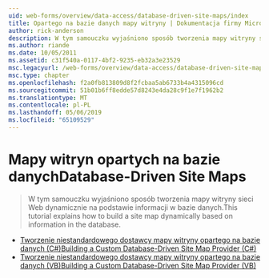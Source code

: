 ```yaml
---
uid: web-forms/overview/data-access/database-driven-site-maps/index
title: Opartego na bazie danych mapy witryny | Dokumentacja firmy Microsoft
author: rick-anderson
description: W tym samouczku wyjaśniono sposób tworzenia mapy witryny sieci Web dynamicznie na podstawie informacji w bazie danych.
ms.author: riande
ms.date: 10/05/2011
ms.assetid: c31f540a-0117-4bf2-9235-eb32a3e23529
msc.legacyurl: /web-forms/overview/data-access/database-driven-site-maps
msc.type: chapter
ms.openlocfilehash: f2a0fb813809d8f2fcbaa5ab6733b4a4315096cd
ms.sourcegitcommit: 51b01b6ff8edde57d8243e4da28c9f1e7f1962b2
ms.translationtype: MT
ms.contentlocale: pl-PL
ms.lasthandoff: 05/06/2019
ms.locfileid: "65109529"
---
```

# <a name="database-driven-site-maps"></a><span data-ttu-id="02309-103">Mapy witryn opartych na bazie danych</span><span class="sxs-lookup"><span data-stu-id="02309-103">Database-Driven Site Maps</span></span>

> <span data-ttu-id="02309-104">W tym samouczku wyjaśniono sposób tworzenia mapy witryny sieci Web dynamicznie na podstawie informacji w bazie danych.</span><span class="sxs-lookup"><span data-stu-id="02309-104">This tutorial explains how to build a site map dynamically based on information in the database.</span></span>

- [<span data-ttu-id="02309-105">Tworzenie niestandardowego dostawcy mapy witryny opartego na bazie danych (C#)</span><span class="sxs-lookup"><span data-stu-id="02309-105">Building a Custom Database-Driven Site Map Provider (C#)</span></span>](building-a-custom-database-driven-site-map-provider-cs.md)
- [<span data-ttu-id="02309-106">Tworzenie niestandardowego dostawcy mapy witryny opartego na bazie danych (VB)</span><span class="sxs-lookup"><span data-stu-id="02309-106">Building a Custom Database-Driven Site Map Provider (VB)</span></span>](building-a-custom-database-driven-site-map-provider-vb.md)
